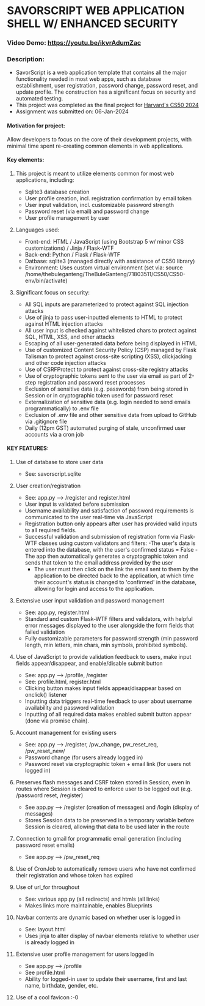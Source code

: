 # SAVORSCRIPT WEB APPLICATION SHELL W/ ENHANCED SECURITY
### Video Demo:  https://youtu.be/ikvrAdumZac

### Description:
- SavorScript is a web application template that contains all the major functionality needed in most web apps, such as database establishment, user registration, password change, password reset, and update profile. The construction has a significant focus on security and automated testing.
- This project was completed as the final project for [Harvard's CS50 2024](https://cs50.harvard.edu/x/2023/project/)
- Assignment was submitted on: 06-Jan-2024


#### Motivation for project:
Allow developers to focus on the core of their development projects, with minimal time spent re-creating common elements in web applications.


#### Key elements:
1. This project is meant to utilize elements common for most web applications, including: 
    - Sqlite3 database creation
    - User profile creation, incl. registration confirmation by email token
    - User input validation, incl. customizable password strength
    - Password reset (via email) and password change
    - User profile management by user

1. Languages used:
    - Front-end: HTML / JavaScript (using Bootstrap 5 w/ minor CSS customizations) / Jinja / Flask-WTF
    - Back-end: Python / Flask / Flask-WTF
    - Datbase: sqlite3 (managed directly with assistance of CS50 library)
    - Environment: Uses custom virtual environment (set via: source /home/thebuleganteng/TheBuleGanteng/71803511/CS50/CS50-env/bin/activate)

1. Significant focus on security:
    - All SQL inputs are parameterized to protect against SQL injection attacks
    - Use of jinja to pass user-inputted elements to HTML to protect against HTML injection attacks
    - All user input is checked against whitelisted chars to protect against SQL, HTML, XSS, and other attacks
    - Escaping of all user-generated data before being displayed in HTML 
    - Use of customized Content Security Policy (CSP) managed by Flask Talisman to protect against cross-site scripting (XSS), clickjacking and other code injection attacks
    - Use of CSRFProtect to protect against cross-site registry attacks
    - Use of cryptographic tokens sent to the user via email as part of 2-step registration and password reset processes
    - Exclusion of sensitive data (e.g. passwords) from being stored in Session or in cryptographic token used for password reset
    - Externalization of sensitive data (e.g. login needed to send emails programmatically) to .env file
    - Exclusion of .env file and other sensitive data from upload to GitHub via .gitignore file
    - Daily (12pm GST) automated purging of stale, unconfirmed user accounts via a cron job



#### KEY FEATURES:
1. Use of database to store user data
    - See: savorscript.sqlite

1. User creation/registration
    - See: app.py --> /register and register.html
    - User input is validated before submission
    - Username availability and satisfaction of password requirements is communicated to the user real-time via JavaScript
    - Registration button only appears after user has provided valid inputs to all required fields.
    - Successful validation and submission of registration form via Flask-WTF classes using custom validators and filters:
        -The user's data is entered into the database, with the user's confirmed status = False
        -The app then automatically generates a cryptographic token and sends that token to the email address provided by the user
        - The user must then click on the link the email sent to them by the application to be directed back to the application, at which time their account's status is changed to 'confirmed' in the database, allowing for login and access to the application.

1. Extensive user input validation and password management
    - See: app.py, register.html
    - Standard and custom Flask-WTF filters and validators, with helpful error messages displayed to the user alongside the form fields that failed validation
    - Fully customizable parameters for password strength (min password length, min letters, min chars, min symbols, prohibited symbols).
    
1. Use of JavaScript to provide validation feedback to users, make input fields appear/disappear, and enable/disable submit button
    - See: app.py --> /profile, /register
    - See: profile.html, register.html
    - Clicking button makes input fields appear/disappear based on onclick() listener
    - Inputting data triggers real-time feedback to user about username availability and password validation
    - Inputting of all required data makes enabled submit button appear (done via promise chain).

1. Account management for existing users
    - See: app.py --> /register, /pw_change, pw_reset_req, /pw_reset_new/<token>
    - Password change (for users already logged in)
    - Password reset via cryptographic token + email link (for users not logged in)

1. Preserves flash messages and CSRF token stored in Session, even in routes where Session is cleared to enforce user to be logged out (e.g. /password reset, /register)
    - See app.py --> /register (creation of messages) and /login (display 
    of messages)
    - Stores Session data to be preserved in a temporary variable before Session is cleared, allowing that data to be used later in the route

1. Connection to gmail for programmatic email generation (including 
password reset emails)
    - See app.py --> /pw_reset_req

1. Use of CronJob to automatically remove users who have not confirmed their registration and whose token has expired

1. Use of url_for throughout
    - See: various app.py (all redirects) and htmls (all <a> links)
    - Makes links more maintainable, enables Blueprints

1. Navbar contents are dynamic based on whether user is logged in
    - See: layout.html
    - Uses jinja to alter display of navbar elements relative to whether user
    is already logged in

1. Extensive user profile management for users logged in
    - See app.py --> /profile
    - See profile.html
    - Ability for logged-in user to update their username, first and last name, 
    birthdate, gender, etc.
    
1. Use of a cool favicon :-0